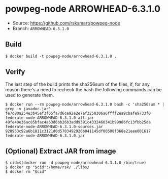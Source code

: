 # powpeg-node ARROWHEAD-6.3.1.0

* Source: https://github.com/rsksmart/powpeg-node
* Branch: `ARROWHEAD-6.3.1.0`

## Build

```
$ docker build -t powpeg-node/arrowhead-6.3.1.0 .
```

## Verify

The last step of the build prints the sha256sum of the files, if, for any reason there's a need to recheck the hash the following commands can be used to generate them.

```
$ docker run --rm powpeg-node/arrowhead-6.3.1.0 bash -c 'sha256sum * | grep -v javadoc.jar'
fe7d80a254e3b45ef3f65fa7d6ce92e2e7af3250306a6ffff2ea9cbafe9733f0  federate-node-ARROWHEAD-6.3.1.0-all.jar
49fe40e36ac85bfac4a63d6bb26b3add9391c4332460341b99986fc13fbb25da  federate-node-ARROWHEAD-6.3.1.0-sources.jar
928953c92a6b1811c3121d0d5703492926b041145df00508f368e21eee001617  federate-node-ARROWHEAD-6.3.1.0.jar
```

## (Optional) Extract JAR from image

```
$ cid=$(docker run -d powpeg-node/arrowhead-6.3.1.0 /bin/true)
$ docker cp "$cid":/home/rsk/ ./libs/
$ docker rm "$cid"
```
